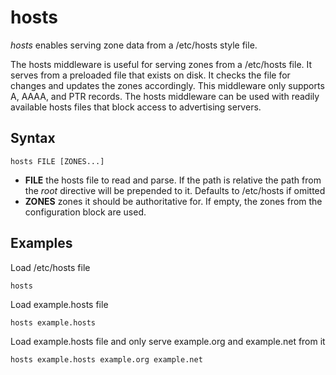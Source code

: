 # hosts

*hosts* enables serving zone data from a /etc/hosts style file.

The hosts middleware is useful for serving zones from a /etc/hosts file. It serves from a preloaded 
file that exists on disk. It checks the file for changes and updates the zones accordingly. This
middleware only supports A, AAAA, and PTR records. The hosts middleware can be used with readily
available hosts files that block access to advertising servers.

## Syntax

~~~
hosts FILE [ZONES...]
~~~

* **FILE** the hosts file to read and parse. If the path is relative the path from the *root*
  directive will be prepended to it. Defaults to /etc/hosts if omitted
* **ZONES** zones it should be authoritative for. If empty, the zones from the configuration block
    are used. 

## Examples

Load /etc/hosts file

~~~
hosts
~~~

Load example.hosts file

~~~
hosts example.hosts
~~~

Load example.hosts file and only serve example.org and example.net from it

~~~
hosts example.hosts example.org example.net
~~~
